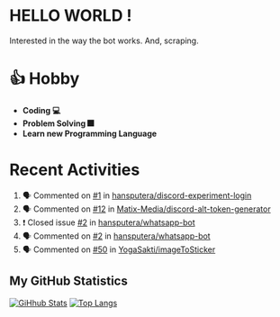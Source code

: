 # HELLO WORLD !
Interested in the way the bot works. And, scraping.

# 👍 Hobby

- **Coding 💻**
- **Problem Solving 🎆**
- **Learn new Programming Language**

# Recent Activities

<!--START_SECTION:activity-->
1. 🗣 Commented on [#1](https://github.com//hansputera/discord-experiment-login/issues/1) in [hansputera/discord-experiment-login](https://github.com//hansputera/discord-experiment-login)
2. 🗣 Commented on [#12](https://github.com//Matix-Media/discord-alt-token-generator/issues/12) in [Matix-Media/discord-alt-token-generator](https://github.com//Matix-Media/discord-alt-token-generator)
3. ❗️ Closed issue [#2](https://github.com//hansputera/whatsapp-bot/issues/2) in [hansputera/whatsapp-bot](https://github.com//hansputera/whatsapp-bot)
4. 🗣 Commented on [#2](https://github.com//hansputera/whatsapp-bot/issues/2) in [hansputera/whatsapp-bot](https://github.com//hansputera/whatsapp-bot)
5. 🗣 Commented on [#50](https://github.com//YogaSakti/imageToSticker/issues/50) in [YogaSakti/imageToSticker](https://github.com//YogaSakti/imageToSticker)
<!--END_SECTION:activity-->

## My GitHub Statistics
[![GiHhub Stats](https://github-readme-stats.vercel.app/api?username=hansputera&show_icons=true&theme=dark)](https://github.com/hansputera)
[![Top Langs](https://github-readme-stats.vercel.app/api/top-langs/?username=hansputera&layout=compact&theme=dark)](https://github.com/hansputera)
